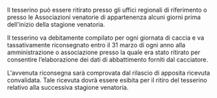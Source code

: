 ll tesserino può essere ritirato presso gli uffici regionali di riferimento o presso le Associazioni venatorie di appartenenza alcuni giorni prima dell'inizio della stagione venatoria.

Il tesserino va debitamente compilato per ogni giornata di caccia e va tassativamente riconsegnato entro il 31 marzo di ogni anno alla amministrazione o associazione presso la quale era stato ritirato per consentire l’elaborazione dei dati di abbattimento forniti dal cacciatore.

L'avvenuta riconsegna sarà comprovata dal rilascio di apposita ricevuta convalidata. Tale ricevuta dovrà essere esibita per il ritiro del tesserino relativo alla successiva stagione venatoria.
